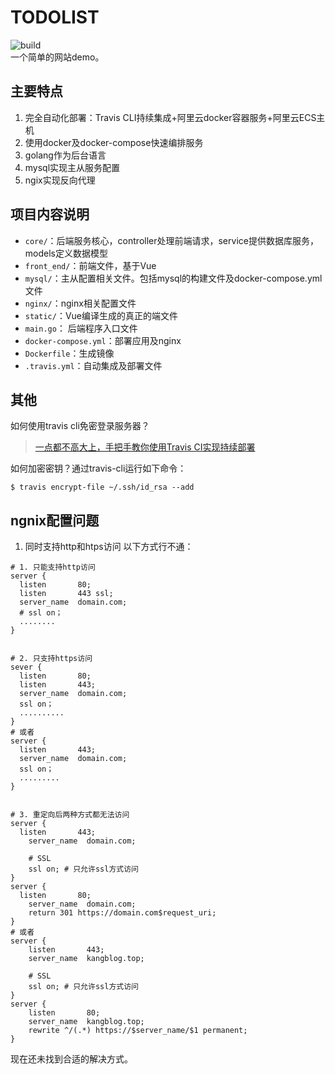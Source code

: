 # TODOLIST
![build](https://travis-ci.org/kangbb/todolist.svg?branch=master)
<br/>一个简单的网站demo。
## 主要特点
1. 完全自动化部署：Travis CLI持续集成+阿里云docker容器服务+阿里云ECS主机
2. 使用docker及docker-compose快速编排服务
3. golang作为后台语言
4. mysql实现主从服务配置
5. ngix实现反向代理
## 项目内容说明
- `core/`：后端服务核心，controller处理前端请求，service提供数据库服务，models定义数据模型
- `front_end/`：前端文件，基于Vue
- `mysql/`：主从配置相关文件。包括mysql的构建文件及docker-compose.yml文件
- `nginx/`：nginx相关配置文件
- `static/`：Vue编译生成的真正的端文件
- `main.go`： 后端程序入口文件
- `docker-compose.yml`：部署应用及nginx
- `Dockerfile`：生成镜像
- `.travis.yml`：自动集成及部署文件

## 其他
如何使用travis cli免密登录服务器？
>[一点都不高大上，手把手教你使用Travis CI实现持续部署](https://zhuanlan.zhihu.com/p/25066056)

如何加密密钥？通过travis-cli运行如下命令：
```
$ travis encrypt-file ~/.ssh/id_rsa --add
```
## ngnix配置问题
1. 同时支持http和htps访问
以下方式行不通：
```
# 1. 只能支持http访问
server {
  listen       80;
  listen       443 ssl;
  server_name  domain.com;
  # ssl on；
  ........
}


# 2. 只支持https访问
sever {
  listen       80;
  listen       443;
  server_name  domain.com;
  ssl on；
  ..........
}
# 或者
server {
  listen       443;
  server_name  domain.com;
  ssl on；
  .........
}


# 3. 重定向后两种方式都无法访问
server {
  listen       443;
    server_name  domain.com;

    # SSL
    ssl on; # 只允许ssl方式访问
}
server {
  listen       80;
    server_name  domain.com;
    return 301 https://domain.com$request_uri;
}
# 或者
server {
    listen       443;
    server_name  kangblog.top;

    # SSL
    ssl on; # 只允许ssl方式访问
}
server {
    listen       80;
    server_name  kangblog.top;
    rewrite ^/(.*) https://$server_name/$1 permanent;
}
```
现在还未找到合适的解决方式。